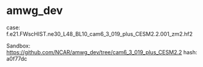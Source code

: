 # amwg_dev
case:
f.e21.FWscHIST.ne30_L48_BL10_cam6_3_019_plus_CESM2.2.001_zm2.hf2

Sandbox:
https://github.com/NCAR/amwg_dev/tree/cam6_3_019_plus_CESM2.2
hash: a0f77dc
